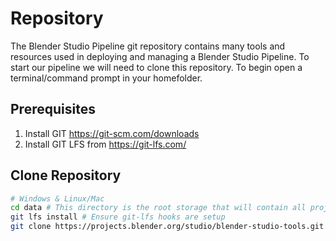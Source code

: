 # Repository
The Blender Studio Pipeline git repository contains many tools and resources used in deploying and managing a Blender Studio Pipeline. To start our pipeline we will need to clone this repository. To begin open a terminal/command prompt in your homefolder.

## Prerequisites
1. Install GIT https://git-scm.com/downloads
2. Install GIT LFS from https://git-lfs.com/


## Clone Repository
```bash 
# Windows & Linux/Mac
cd data # This directory is the root storage that will contain all projects
git lfs install # Ensure git-lfs hooks are setup 
git clone https://projects.blender.org/studio/blender-studio-tools.git
```